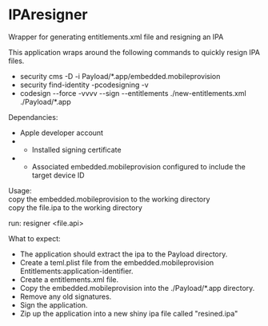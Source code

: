 # IPAresigner
Wrapper for generating entitlements.xml file and resigning an IPA 

This application wraps around the following commands to quickly resign IPA files.

  - security cms -D -i Payload/*.app/embedded.mobileprovision<br>
  - security find-identity -pcodesigning -v<br>
  - codesign --force -vvvv --sign <unique certificate ID> --entitlements ./new-entitlements.xml ./Payload/*.app<br>

Dependancies:
  - Apple developer account
  -   - Installed signing certificate
  -   - Associated embedded.mobileprovision configured to include the target device ID

Usage: <br>
copy the embedded.mobileprovision to the working directory<br>
copy the file.ipa to the working directory<br>

run: resigner \<file.api\> 

What to expect:<br>
  - The application should extract the ipa to the Payload directory.<br>
  - Create a teml.plist file from the embedded.mobileprovision Entitlements:application-identifier.<br>
  - Create a entitlements.xml file.<br>
  - Copy the embedded.mobileprovision into the ./Payload/*.app directory.<br>
  - Remove any old signatures.<br> 
  - Sign the application.<br>
  - Zip up the application into a new shiny ipa file called "resined.ipa"<br>
